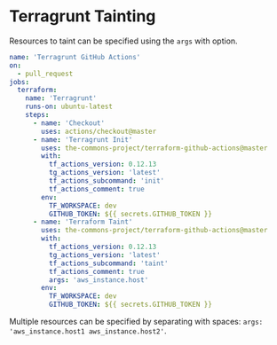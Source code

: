 # Terragrunt Tainting

Resources to taint can be specified using the `args` with option.

```yaml
name: 'Terragrunt GitHub Actions'
on:
  - pull_request
jobs:
  terraform:
    name: 'Terragrunt'
    runs-on: ubuntu-latest
    steps:
      - name: 'Checkout'
        uses: actions/checkout@master
      - name: 'Terragrunt Init'
        uses: the-commons-project/terraform-github-actions@master
        with:
          tf_actions_version: 0.12.13
          tg_actions_version: 'latest'
          tf_actions_subcommand: 'init'
          tf_actions_comment: true
        env:
          TF_WORKSPACE: dev
          GITHUB_TOKEN: ${{ secrets.GITHUB_TOKEN }}
      - name: 'Terraform Taint'
        uses: the-commons-project/terraform-github-actions@master
        with:
          tf_actions_version: 0.12.13
          tg_actions_version: 'latest'
          tf_actions_subcommand: 'taint'
          tf_actions_comment: true
          args: 'aws_instance.host'
        env:
          TF_WORKSPACE: dev
          GITHUB_TOKEN: ${{ secrets.GITHUB_TOKEN }}
```

Multiple resources can be specified by separating with spaces: `args: 'aws_instance.host1 aws_instance.host2'`.
